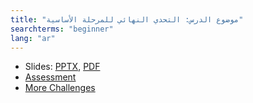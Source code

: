 ```yaml
---
title: "موضوع الدرس: التحدي النهائي للمرحلة الأساسية"
searchterms: "beginner"
lang: "ar"
---
```

 <ul>
 <li class="ng-binding">Slides:
 <a href="ProgrammingLessons/beginner/FinalChallenge.pptx">PPTX</a>,
 <a href="ProgrammingLessons/beginner/FinalChallenge.pdf">PDF</a>
 </li>
 <li> <a href="ProgrammingLessons/beginner/FinalAssessment.docx">Assessment</a>
 </li>
 <li> <a href="challenges.html">More Challenges</a>
 </li>
 </ul>
